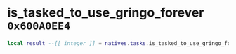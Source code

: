 # is_tasked_to_use_gringo_forever `0x600A0EE4`

```lua
local result --[[ integer ]] = natives.tasks.is_tasked_to_use_gringo_forever(_unk0 --[[ integer ]], _unk1 --[[ integer ]])
```